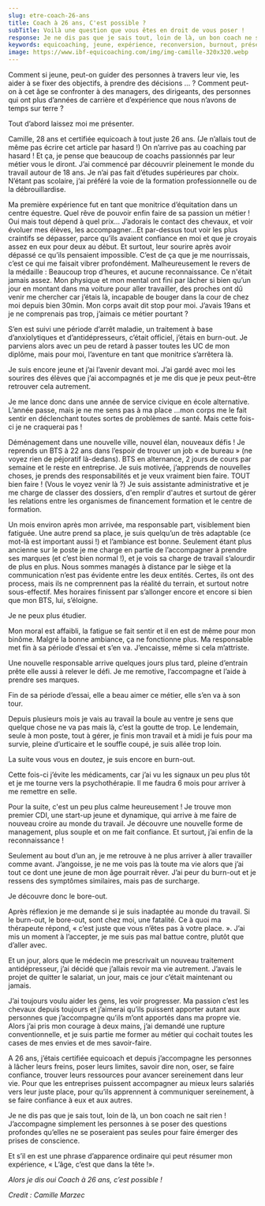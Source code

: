 ```yaml
---
slug: etre-coach-26-ans
title: Coach à 26 ans, C'est possible ?
subTitle: Voilà une question que vous êtes en droit de vous poser !
response: Je ne dis pas que je sais tout, loin de là, un bon coach ne sait rien ! J’accompagne simplement les personnes à se poser des questions profondes qu’elles ne se poseraient pas seules pour faire émerger des prises de conscience. Et s’il en est une phrase d’apparence ordinaire qui peut résumer mon expérience, « L’âge, c’est que dans la tête !».
keywords: equicoaching, jeune, expérience, reconversion, burnout, présentation
image: https://www.ibf-equicoaching.com/img/img-camille-320x320.webp
---
```


Comment si jeune, peut-on guider des personnes à travers leur vie,
les aider à se fixer des objectifs, à prendre des décisions …&nbsp;?
Comment peut-on à cet âge se confronter à des managers, des
dirigeants, des personnes qui ont plus d’années de carrière et
d’expérience que nous n’avons de temps sur terre ?

Tout d’abord laissez moi me présenter.

Camille, 28 ans et certifiée equicoach à tout juste 26 ans. (Je n’allais tout de même pas écrire cet article par
hasard !) On n’arrive pas au coaching par hasard ! Et ça, je pense que beaucoup de coachs passionnés par leur métier
vous le diront. J’ai commencé par découvrir pleinement le monde du travail autour de 18 ans. Je n’ai pas fait d’études
supérieures par choix. N’étant pas scolaire, j’ai préféré la voie de la formation professionnelle ou de la
débrouillardise.

Ma première expérience fut en tant que monitrice d’équitation dans un centre équestre. Quel rêve de pouvoir enfin faire
de sa passion un métier ! Oui mais tout dépend à quel prix… J’adorais le contact des chevaux, et voir évoluer mes
élèves, les accompagner…Et par-dessus tout voir les plus craintifs se dépasser, parce qu’ils avaient confiance en moi et
que je croyais assez en eux pour deux au début. Et surtout, leur sourire après avoir dépassé ce qu’ils pensaient
impossible. C’est de ça que je me nourrissais, c’est ce qui me faisait vibrer profondément. Malheureusement le revers de
la médaille : Beaucoup trop d’heures, et aucune reconnaissance. Ce n'était jamais assez. Mon physique et mon mental ont
fini par lâcher si bien qu’un jour en montant dans ma voiture pour aller travailler, des proches ont dû venir me
chercher car j’étais là, incapable de bouger dans la cour de chez moi depuis bien 30min. Mon corps avait dit stop pour
moi. J’avais 19ans et je ne comprenais pas trop, j’aimais ce métier pourtant ?

S’en est suivi une période d’arrêt maladie, un traitement à base d’anxiolytiques et d’antidépresseurs, c’était officiel,
j’étais en burn-out. Je parviens alors avec un peu de retard à passer toutes les UC de mon diplôme, mais pour moi,
l’aventure en tant que monitrice s’arrêtera là.

Je suis encore jeune et j’ai l’avenir devant moi. J’ai gardé avec moi les sourires des élèves que j’ai accompagnés et je
me dis que je peux peut-être retrouver cela autrement.

Je me lance donc dans une année de service civique en école alternative. L’année passe, mais je ne me sens pas à ma
place …mon corps me le fait sentir en déclenchant toutes sortes de problèmes de santé. Mais cette fois-ci je ne
craquerai pas !

Déménagement dans une nouvelle ville, nouvel élan, nouveaux défis ! Je reprends un BTS à 22 ans dans l’espoir de trouver
un job « de bureau » (ne voyez rien de péjoratif là-dedans). BTS en alternance, 2 jours de cours par semaine et le reste
en entreprise. Je suis motivée, j’apprends de nouvelles choses, je prends des responsabilités et je veux vraiment bien
faire. TOUT bien faire ! (Vous le voyez venir là ?) Je suis assistante administrative et je me charge de classer des
dossiers, d'en remplir d'autres et surtout de gérer les relations entre les organismes de financement formation et le
centre de formation.

Un mois environ après mon arrivée, ma responsable part, visiblement bien fatiguée. Une autre prend sa place, je suis
quelqu’un de très adaptable (ce mot-là est important aussi !) et l’ambiance est bonne. Seulement étant plus ancienne sur
le poste je me charge en partie de l’accompagner à prendre ses marques (et c’est bien normal !), et je vois sa charge de
travail s’alourdir de plus en plus. Nous sommes managés à distance par le siège et la communication n’est pas évidente
entre les deux entités. Certes, ils ont des process, mais ils ne comprennent pas la réalité du terrain, et surtout notre
sous-effectif. Mes horaires finissent par s’allonger encore et encore si bien que mon BTS, lui, s’éloigne.

Je ne peux plus étudier.

Mon moral est affaibli, la fatigue se fait sentir et il en est de même pour mon binôme. Malgré la bonne ambiance, ça ne
fonctionne plus. Ma responsable met fin à sa période d’essai et s’en va. J’encaisse, même si cela m’attriste.

Une nouvelle responsable arrive quelques jours plus tard, pleine d’entrain prête elle aussi à relever le défi. Je me
remotive, l’accompagne et l’aide à prendre ses marques.

Fin de sa période d’essai, elle a beau aimer ce métier, elle s’en va à son tour.

Depuis plusieurs mois je vais au travail la boule au ventre je sens que quelque chose ne va pas mais là, c’est la goutte
de trop. Le lendemain, seule à mon poste, tout à gérer, je finis mon travail et à midi je fuis pour ma survie, pleine
d’urticaire et le souffle coupé, je suis allée trop loin.

La suite vous vous en doutez, je suis encore en burn-out.

Cette fois-ci j’évite les médicaments, car j’ai vu les signaux un peu plus tôt et je me tourne vers la psychothérapie.
Il me faudra 6 mois pour arriver à me remettre en selle.

Pour la suite, c'est un peu plus calme heureusement ! Je trouve mon premier CDI, une start-up jeune et dynamique, qui
arrive à me faire de nouveau croire au monde du travail. Je découvre une nouvelle forme de management, plus souple et on
me fait confiance. Et surtout, j’ai enfin de la reconnaissance !

Seulement au bout d’un an, je me retrouve à ne plus arriver à aller travailler comme avant. J’angoisse, je ne me vois
pas là toute ma vie alors que j’ai tout ce dont une jeune de mon âge pourrait rêver. J’ai peur du burn-out et je ressens
des symptômes similaires, mais pas de surcharge.

Je découvre donc le bore-out.

Après réflexion je me demande si je suis inadaptée au monde du travail. Si le burn-out, le bore-out, sont chez moi, une
fatalité. Ce à quoi ma thérapeute répond, « c’est juste que vous n’êtes pas à votre place. ». J’ai mis un moment à
l’accepter, je me suis pas mal battue contre, plutôt que d’aller avec.

Et un jour, alors que le médecin me prescrivait un nouveau traitement antidépresseur, j’ai décidé que j’allais revoir ma
vie autrement. J’avais le projet de quitter le salariat, un jour, mais ce jour c’était maintenant ou jamais.

J’ai toujours voulu aider les gens, les voir progresser. Ma passion c’est les chevaux depuis toujours et j’aimerai
qu’ils puissent apporter autant aux personnes que j’accompagne qu’ils m’ont apportés dans ma propre vie. Alors j’ai pris
mon courage à deux mains, j’ai demandé une rupture conventionnelle, et je suis partie me former au métier qui cochait
toutes les cases de mes envies et de mes savoir-faire.

A 26 ans, j’étais certifiée equicoach et depuis j’accompagne les personnes à lâcher leurs freins, poser leurs limites,
savoir dire non, oser, se faire confiance, trouver leurs ressources pour avancer sereinement dans leur vie. Pour que les
entreprises puissent accompagner au mieux leurs salariés vers leur juste place, pour qu’ils apprennent à communiquer
sereinement, à se faire confiance à eux et aux autres.

Je ne dis pas que je sais tout, loin de là, un bon coach ne sait rien ! J’accompagne simplement les personnes à se poser
des questions profondes qu’elles ne se poseraient pas seules pour faire émerger des prises de conscience.

Et s’il en est une phrase d’apparence ordinaire qui peut résumer mon expérience, « L’âge, c’est que dans la tête !».

*Alors je dis oui Coach à 26 ans, c’est possible !*

*Credit : Camille Marzec*
